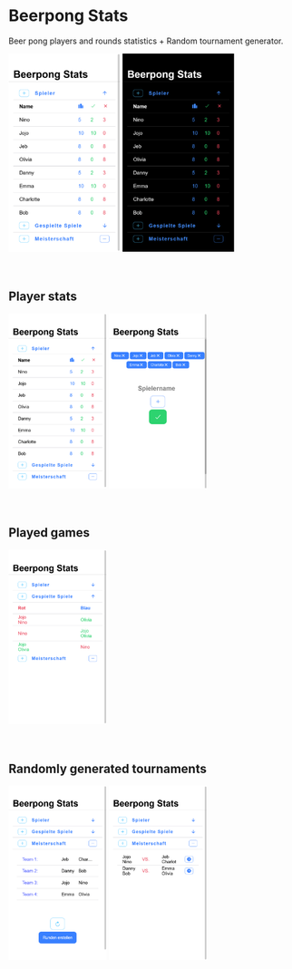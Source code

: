 # Beerpong Stats

Beer pong players and rounds statistics + Random tournament generator.

<img src="./README_img/player_light.png" style="height:25em">
<img src="./README_img/player_dark.png" style="height:25em">
<br>
<br>
<br>

## Player stats

<img src="./README_img/player_light.png" style="height:22em">
<img src="./README_img/addPlayer.png" style="height:22em">
<br>
<br>
<br>

## Played games

<img src="./README_img/playedGames.png" style="height:22em">
<br>
<br>
<br>

## Randomly generated tournaments

<img src="./README_img/tournament_Teams.png" style="height:22em">
<img src="./README_img/tournament_Games.png" style="height:22em">
<br>
<br>
<br>
